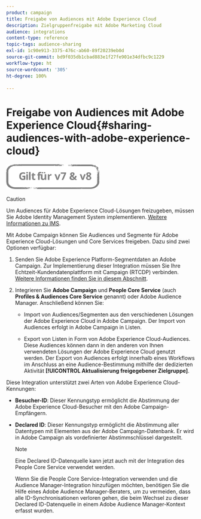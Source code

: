 ```yaml
---
product: campaign
title: Freigabe von Audiences mit Adobe Experience Cloud
description: Zielgruppenfreigabe mit Adobe Marketing Cloud
audience: integrations
content-type: reference
topic-tags: audience-sharing
exl-id: 1c90e913-3375-476c-ab60-89f20239eb0d
source-git-commit: bd9f035db1cbad883e1f27fe901e34dfbc9c1229
workflow-type: ht
source-wordcount: '305'
ht-degree: 100%

---
```


# Freigabe von Audiences mit Adobe Experience Cloud{#sharing-audiences-with-adobe-experience-cloud}

![](../../assets/common.svg)

>[!CAUTION]
>
>Um Audiences für Adobe Experience Cloud-Lösungen freizugeben, müssen Sie Adobe Identity Management System implementieren. [Weitere Informationen zu IMS](../../integrations/using/about-adobe-id.md).

Mit Adobe Campaign können Sie Audiences und Segmente für Adobe Experience Cloud-Lösungen und Core Services freigeben. Dazu sind zwei Optionen verfügbar:

1. Senden Sie Adobe Experience Platform-Segmentdaten an Adobe Campaign. Zur Implementierung dieser Integration müssen Sie Ihre Echtzeit-Kundendatenplattform mit Campaign (RTCDP) verbinden. [Weitere Informationen finden Sie in diesem Abschnitt](https://experienceleague.adobe.com/docs/experience-platform/destinations/catalog/email-marketing/adobe-campaign.html?lang=de).


1. Integrieren Sie **Adobe Campaign** und **People Core Service** (auch **Profiles &amp; Audiences Core Service** genannt) oder Adobe Audience Manager. Anschließend können Sie:

   * Import von Audiences/Segmenten aus den verschiedenen Lösungen der Adobe Experience Cloud in Adobe Campaign. Der Import von Audiences erfolgt in Adobe Campaign in Listen.

   * Export von Listen in Form von Adobe Experience Cloud-Audiences. Diese Audiences können dann in den anderen von Ihnen verwendeten Lösungen der Adobe Experience Cloud genutzt werden. Der Export von Audiences erfolgt innerhalb eines Workflows im Anschluss an eine Audience-Bestimmung mithilfe der dedizierten Aktivität **[!UICONTROL Aktualisierung freigegebener Zielgruppe]**.

Diese Integration unterstützt zwei Arten von Adobe Experience Cloud-Kennungen:

* **Besucher-ID**: Dieser Kennungstyp ermöglicht die Abstimmung der Adobe Experience Cloud-Besucher mit den Adobe Campaign-Empfängern.
* **Declared ID**: Dieser Kennungstyp ermöglicht die Abstimmung aller Datentypen mit Elementen aus der Adobe Campaign-Datenbank. Er wird in Adobe Campaign als vordefinierter Abstimmschlüssel dargestellt.

   >[!NOTE]
   >
   > Eine Declared ID-Datenquelle kann jetzt auch mit der Integration des People Core Service verwendet werden.
   >
   >Wenn Sie die People Core Service-Integration verwenden und die Audience Manager-Integration hinzufügen möchten, benötigen Sie die Hilfe eines Adobe Audience Manager-Beraters, um zu vermeiden, dass alle ID-Synchronisationen verloren gehen, die beim Wechsel zu dieser Declared ID-Datenquelle in einem Adobe Audience Manager-Kontext erfasst wurden.
